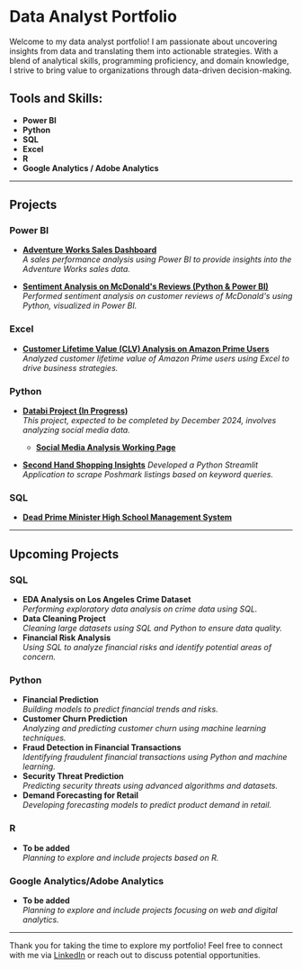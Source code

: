 # Data Analyst Portfolio

Welcome to my data analyst portfolio! I am passionate about uncovering insights from data and translating them into actionable strategies. With a blend of analytical skills, programming proficiency, and domain knowledge, I strive to bring value to organizations through data-driven decision-making.

## Tools and Skills:
- **Power BI**  
- **Python**  
- **SQL**  
- **Excel**  
- **R**  
- **Google Analytics / Adobe Analytics**

---

## Projects

### Power BI
- **[Adventure Works Sales Dashboard](https://github.com/daniellaakpoguma/Data-Analsyt-Portfolio/tree/main/Adventure%20Works%20Sales%20Dashboard)**  
  _A sales performance analysis using Power BI to provide insights into the Adventure Works sales data._
  
- **[Sentiment Analysis on McDonald's Reviews (Python & Power BI)](https://github.com/daniellaakpoguma/Data-Analsyt-Portfolio/tree/main/McDonald's%20Review%20Analysis)**  
  _Performed sentiment analysis on customer reviews of McDonald's using Python, visualized in Power BI._

### Excel
- **[Customer Lifetime Value (CLV) Analysis on Amazon Prime Users](https://github.com/daniellaakpoguma/Data-Analsyt-Portfolio/tree/main/CLV%20Analysis%20On%20Amazon%20Prime%20Users)**  
  _Analyzed customer lifetime value of Amazon Prime users using Excel to drive business strategies._

### Python
- **[Databi Project (In Progress)](https://databi.io/)**  
  _This project, expected to be completed by December 2024, involves analyzing social media data._  
  - **[Social Media Analysis Working Page](http://104.218.51.209:8011/Yelp_Dashboard)**
    
- **[Second Hand Shopping Insights](https://github.com/daniellaakpoguma/Data-Analsyt-Portfolio/tree/main/Second%20Hand%20Shopping%20Insights)**
  _Developed a Python Streamlit Application to scrape Poshmark listings based on keyword queries._
 
### SQL
- **[Dead Prime Minister High School Management System](https://github.com/daniellaakpoguma/Data-Analsyt-Portfolio/tree/main/Dead%20Prime%20Minister%20High%20School)**

---

## Upcoming Projects

### SQL
- **EDA Analysis on Los Angeles Crime Dataset**  
  _Performing exploratory data analysis on crime data using SQL._
- **Data Cleaning Project**  
  _Cleaning large datasets using SQL and Python to ensure data quality._
- **Financial Risk Analysis**  
  _Using SQL to analyze financial risks and identify potential areas of concern._

### Python
- **Financial Prediction**  
  _Building models to predict financial trends and risks._
- **Customer Churn Prediction**  
  _Analyzing and predicting customer churn using machine learning techniques._
- **Fraud Detection in Financial Transactions**  
  _Identifying fraudulent financial transactions using Python and machine learning._
- **Security Threat Prediction**  
  _Predicting security threats using advanced algorithms and datasets._
- **Demand Forecasting for Retail**  
  _Developing forecasting models to predict product demand in retail._

### R
- **To be added**  
  _Planning to explore and include projects based on R._

### Google Analytics/Adobe Analytics
- **To be added**  
  _Planning to explore and include projects focusing on web and digital analytics._

---

Thank you for taking the time to explore my portfolio! Feel free to connect with me via [LinkedIn](https://www.linkedin.com/in/daniella-akpoguma-943b69238/) or reach out to discuss potential opportunities.
